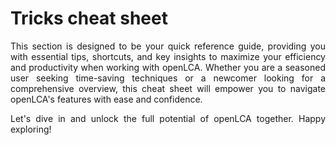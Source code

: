 # Tricks cheat sheet

<div style='text-align: justify;'>

This section is designed to be your quick reference guide, providing you with essential tips, shortcuts, and key insights to maximize your efficiency and productivity when working with openLCA. Whether you are a seasoned user seeking time-saving techniques or a newcomer looking for a comprehensive overview, this cheat sheet will empower you to navigate openLCA's features with ease and confidence.

Let's dive in and unlock the full potential of openLCA together. Happy exploring! 

</div>
